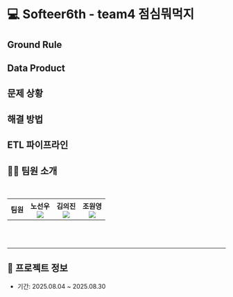 # 💻 Softeer6th - team4 점심뭐먹지

## Ground Rule
   
## Data Product  

## 문제 상황  

## 해결 방법  

## ETL 파이프라인


## 👨‍💻 팀원 소개

<br/>

<div align="center">
<table>
<th>팀원</th>
    <th> 노선우 <a href="https://github.com/sejjong"><br/><img src="https://img.shields.io/badge/Github-181717?style=flat-square&logo=Github&logoColor=white"/><a></th>
	  <th> 김의진 <a href="http://github.com/bkindtoevery1"><br/><img src="https://img.shields.io/badge/Github-181717?style=flat-square&logo=Github&logoColor=white"/></a></th>
    <th> 조원영 <a href="https://github.com/bjpark0925"><br/><img src="https://img.shields.io/badge/Github-181717?style=flat-square&logo=Github&logoColor=white"/></a></th>
  </table>
</div>
<br />
<br />


---

## 📂 프로젝트 정보

- 기간: 2025.08.04 ~ 2025.08.30  
